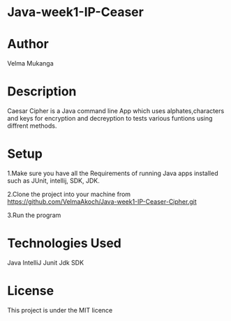 # Java-week1-IP-Ceaser
# Author
Velma Mukanga


# Description
Caesar Cipher is a Java command line App which uses alphates,characters and keys for encryption and decreyption to tests various funtions using diffrent methods.  

# Setup
1.Make sure you have all the Requirements of running Java apps installed such as JUnit, intellij, SDK, JDK.

2.Clone the project into your machine from https://github.com/VelmaAkoch/Java-week1-IP-Ceaser-Cipher.git

3.Run the program

# Technologies Used
Java
IntelliJ
Junit
Jdk
SDK 

# License
This project is under the MIT licence
